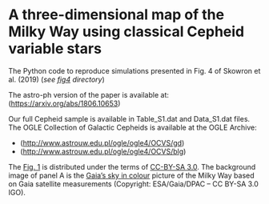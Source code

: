 # A three-dimensional map of the Milky Way using classical Cepheid variable stars

The Python code to reproduce simulations presented in Fig. 4 of Skowron et al. (2019) (_see [fig4](../master/fig4) directory_)

The astro-ph version of the paper is available at: (https://arxiv.org/abs/1806.10653)

Our full Cepheid sample is available in Table\_S1.dat and Data\_S1.dat files. The OGLE Collection of Galactic Cepheids is available at the OGLE Archive:
* (http://www.astrouw.edu.pl/ogle/ogle4/OCVS/gd)
* (http://www.astrouw.edu.pl/ogle/ogle4/OCVS/blg)

The [Fig. 1](../master/fig1.png) is distributed under the terms of [CC-BY-SA 3.0](https://creativecommons.org/licenses/by-sa/3.0/). The background image of panel A is the [Gaia’s sky in colour](https://www.esa.int/spaceinimages/Images/2018/04/Gaia_s_sky_in_colour2) picture of the Milky Way based on Gaia satellite measurements (Copyright: ESA/Gaia/DPAC – CC BY-SA 3.0 IGO).
